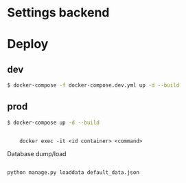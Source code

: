# Settings backend

# Deploy

## dev

```sh
$ docker-compose -f docker-compose.dev.yml up -d --build
```

## prod
```sh
$ docker-compose up -d --build
```

```docker exec -it <id container> bash

    docker exec -it <id container> <command>

```
Database dump/load
```python manage.py dumpdata --natural-foreign --natural-primary --exclude=contenttypes --exclude=auth.Permission --indent 4 > default_data.json

python manage.py loaddata default_data.json
```


